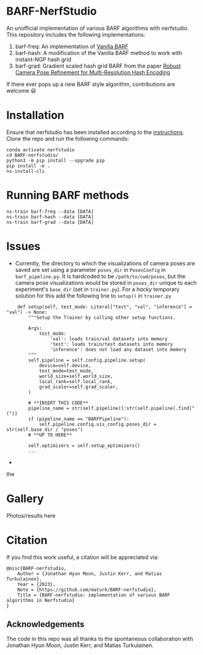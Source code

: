 # BARF-NerfStudio
An unofficial implementation of various BARF algorithms with nerfstudio. This repository includes the following implementations:

1. barf-freq: An implementation of [Vanilla BARF](https://arxiv.org/abs/2104.06405)
2. barf-hash: A modification of the Vanilla BARF method to work with instant-NGP hash grid
3. barf-grad: Gradient scaled hash grid BARF from the paper [Robust Camera Pose Refinement for Multi-Resolution Hash Encoding](https://arxiv.org/abs/2302.01571)

If there ever pops up a new BARF style algorithm, contributions are welcome 😃

# Installation 
Ensure that nerfstudio has been installed according to the [instructions](https://docs.nerf.studio/en/latest/quickstart/installation.html). Clone the repo and run the following commands:
``` 
conda activate nerfstudio
cd BARF-nerfstudio/
python3 -m pip install --upgrade pip
pip install -e .
ns-install-cli
```

# Running BARF methods
```
ns-train barf-freq --data [DATA]
ns-train barf-hash --data [DATA]
ns-train barf-grad --data [DATA]
```

# Issues

* Currently, the directory to which the visualizations of camera poses are saved are set using a parameter `poses_dir` in `PosesConfig` in `barf_pipeline.py`. It is hardcoded to be `/path/to/cwd/poses`, but the camera pose visualizations would be stored in `poses_dir` unique to each experiment's `base_dir` (set in `trainer.py`). For a _hacky_ temporary solution for this add the following line to `setup()` in `trainer.py`
```
    def setup(self, test_mode: Literal["test", "val", "inference"] = "val") -> None:
        """Setup the Trainer by calling other setup functions.

        Args:
            test_mode:
                'val': loads train/val datasets into memory
                'test': loads train/test datasets into memory
                'inference': does not load any dataset into memory
        """
        self.pipeline = self.config.pipeline.setup(
            device=self.device,
            test_mode=test_mode,
            world_size=self.world_size,
            local_rank=self.local_rank,
            grad_scaler=self.grad_scaler,
        )

        # **INSERT THIS CODE**
        pipeline_name = str(self.pipeline)[:str(self.pipeline).find("(")]
        if (pipeline_name == "BARFPipeline"):
            self.pipeline.config.vis_config.poses_dir = str(self.base_dir / "poses")
        # **UP TO HERE**

        self.optimizers = self.setup_optimizers()
        ...
```
*  
the
# Gallery
Photos/results here

# Citation

If you find this work useful, a citation will be appreciated via:

```
@misc{BARF-nerfstudio,
    Author = {Jonathan Hyun Moon, Justin Kerr, and Matias Turkulainen},
    Year = {2023},
    Note = {https://github.com/maturk/BARF-nerfstudio},
    Title = {BARF-nerfstudio: implementation of various BARF algorithms in Nerfstudio}
}
```

## Acknowledgements

The code in this repo was all thanks to the spontaneous collaboration with Jonathan Hyun Moon, Justin Kerr, and Matias Turkulainen.
